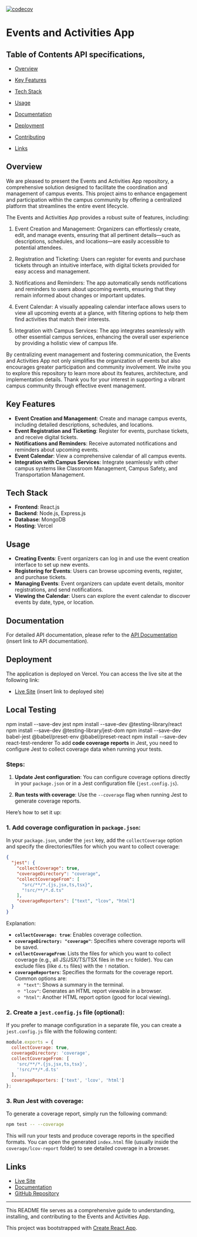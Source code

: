 [![codecov](https://codecov.io/gh/TumeloMkwambe/eWits/graph/badge.svg?token=5PDX3BAHWH)](https://codecov.io/gh/TumeloMkwambe/eWits)

# Events and Activities App

## Table of Contents API specifications, 

- [Overview](#overview)
- [Key Features](#key-features)
- [Tech Stack](#tech-stack)

- [Usage](#usage)
- [Documentation](#documentation)
- [Deployment](#deployment)
- [Contributing](#contributing)
- [Links](#links)

## Overview

We are pleased to present the Events and Activities App repository, a comprehensive solution designed to facilitate the coordination and management of campus events. This project aims to enhance engagement and participation within the campus community by offering a centralized platform that streamlines the entire event lifecycle.

The Events and Activities App provides a robust suite of features, including:

  1. Event Creation and Management: Organizers can effortlessly create, edit, and manage events, ensuring that all pertinent details—such as descriptions, schedules, and locations—are easily accessible to potential attendees.

  2. Registration and Ticketing: Users can register for events and purchase tickets through an intuitive interface, with digital tickets provided for easy access and management.

  3. Notifications and Reminders: The app automatically sends notifications and reminders to users about upcoming events, ensuring that they remain informed about changes or important updates.

  4. Event Calendar: A visually appealing calendar interface allows users to view all upcoming events at a glance, with filtering options to help them find activities that match their interests.

  5. Integration with Campus Services: The app integrates seamlessly with other essential campus services, enhancing the overall user experience by providing a holistic view of campus life.

By centralizing event management and fostering communication, the Events and Activities App not only simplifies the organization of events but also encourages greater participation and community involvement. We invite you to explore this repository to learn more about its features, architecture, and implementation details. Thank you for your interest in supporting a vibrant campus community through effective event management.

## Key Features

- **Event Creation and Management**: Create and manage campus events, including detailed descriptions, schedules, and locations.
- **Event Registration and Ticketing**: Register for events, purchase tickets, and receive digital tickets.
- **Notifications and Reminders**: Receive automated notifications and reminders about upcoming events.
- **Event Calendar**: View a comprehensive calendar of all campus events.
- **Integration with Campus Services**: Integrate seamlessly with other campus systems like Classroom Management, Campus Safety, and Transportation Management.

## Tech Stack

- **Frontend**: React.js
- **Backend**: Node.js, Express.js
- **Database**: MongoDB
- **Hosting**: Vercel


## Usage

- **Creating Events**: Event organizers can log in and use the event creation interface to set up new events.
- **Registering for Events**: Users can browse upcoming events, register, and purchase tickets.
- **Managing Events**: Event organizers can update event details, monitor registrations, and send notifications.
- **Viewing the Calendar**: Users can explore the event calendar to discover events by date, type, or location.

## Documentation

For detailed API documentation, please refer to the [API Documentation](https://ewits.gitbook.io/ewits-docs) (insert link to API documentation).

## Deployment

The application is deployed on Vercel. You can access the live site at the following link:

- [Live Site](https://demo-app-git-main-events-and-activities.vercel.app/home) (insert link to deployed site)

## Local Testing
npm install --save-dev jest
npm install --save-dev @testing-library/react
npm install --save-dev @testing-library/jest-dom
npm install --save-dev babel-jest @babel/preset-env @babel/preset-react
npm install --save-dev react-test-renderer
To add **code coverage reports** in Jest, you need to configure Jest to collect coverage data when running your tests.

### Steps:

1. **Update Jest configuration**: You can configure coverage options directly in your `package.json` or in a Jest configuration file (`jest.config.js`).

2. **Run tests with coverage**: Use the `--coverage` flag when running Jest to generate coverage reports.

Here’s how to set it up:

### 1. **Add coverage configuration in `package.json`**:

In your `package.json`, under the `jest` key, add the `collectCoverage` option and specify the directories/files for which you want to collect coverage:

```json
{
  "jest": {
    "collectCoverage": true,
    "coverageDirectory": "coverage",
    "collectCoverageFrom": [
      "src/**/*.{js,jsx,ts,tsx}",
      "!src/**/*.d.ts"
    ],
    "coverageReporters": ["text", "lcov", "html"]
  }
}
```

Explanation:
- **`collectCoverage: true`**: Enables coverage collection.
- **`coverageDirectory: "coverage"`**: Specifies where coverage reports will be saved.
- **`collectCoverageFrom`**: Lists the files for which you want to collect coverage (e.g., all JS/JSX/TS/TSX files in the `src` folder). You can exclude files (like `d.ts` files) with the `!` notation.
- **`coverageReporters`**: Specifies the formats for the coverage report. Common options are:
  - `"text"`: Shows a summary in the terminal.
  - `"lcov"`: Generates an HTML report viewable in a browser.
  - `"html"`: Another HTML report option (good for local viewing).

### 2. **Create a `jest.config.js` file (optional)**:

If you prefer to manage configuration in a separate file, you can create a `jest.config.js` file with the following content:

```javascript
module.exports = {
  collectCoverage: true,
  coverageDirectory: 'coverage',
  collectCoverageFrom: [
    'src/**/*.{js,jsx,ts,tsx}',
    '!src/**/*.d.ts'
  ],
  coverageReporters: ['text', 'lcov', 'html']
};
```

### 3. **Run Jest with coverage**:

To generate a coverage report, simply run the following command:

```bash
npm test -- --coverage
```

This will run your tests and produce coverage reports in the specified formats. You can open the generated `index.html` file (usually inside the `coverage/lcov-report` folder) to see detailed coverage in a browser.



## Links

- [Live Site](https://demo-app-git-main-events-and-activities.vercel.app/home)
- [Documentation](https://ewits.gitbook.io/ewits-docs)
- [GitHub Repository](https://github.com/TumeloMkwambe/eWits/)

---

This README file serves as a comprehensive guide to understanding, installing, and contributing to the Events and Activities App.

This project was bootstrapped with [Create React App](https://github.com/facebook/create-react-app).
